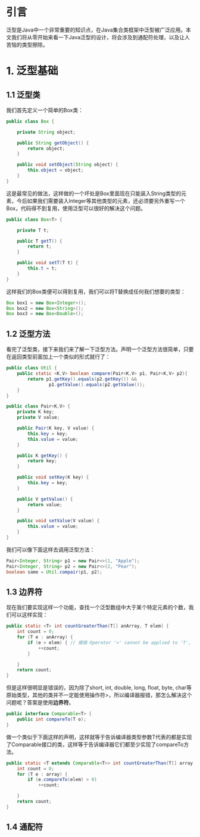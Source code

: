 # 引言

泛型是Java中一个非常重要的知识点，在Java集合类框架中泛型被广泛应用。本文我们将从零开始来看一下Java泛型的设计，将会涉及到通配符处理，以及让人苦恼的类型擦除。

# 1. 泛型基础

## 1.1 泛型类

我们首先定义一个简单的Box类：
```java
public class Box {

    private String object;

    public String getObject() {
        return object;
    }

    public void setObject(String object) {
        this.object = object;
    }
}
```

这是最常见的做法，这样做的一个坏处是Box里面现在只能装入String类型的元素，今后如果我们需要装入Integer等其他类型的元素，还必须要另外重写一个Box，代码得不到复用，使用泛型可以很好的解决这个问题。

```java
public class Box<T> {

    private T t;

    public T getT() {
        return t;
    }

    public void setT(T t) {
        this.t = t;
    }
}
```
这样我们的Box类便可以得到复用，我们可以将T替换成任何我们想要的类型：
```java
Box box1 = new Box<Integer>();
Box box2 = new Box<String>();
Box box3 = new Box<Double>();
```

## 1.2 泛型方法

看完了泛型类，接下来我们来了解一下泛型方法。声明一个泛型方法很简单，只要在返回类型前面加上一个类似的形式就行了：
```java
public class Util {
    public static <K,V> boolean compare(Pair<K,V> p1, Pair<K,V> p2){
        return p1.getKey().equals(p2.getKey()) &&
                p1.getValue().equals(p2.getValue());
    }
}

public class Pair<K,V> {
    private K key;
    private V value;

    public Pair(K key, V value) {
        this.key = key;
        this.value = value;
    }

    public K getKey() {
        return key;
    }

    public void setKey(K key) {
        this.key = key;
    }

    public V getValue() {
        return value;
    }

    public void setValue(V value) {
        this.value = value;
    }
}
```
我们可以像下面这样去调用泛型方法：
```java
Pair<Integer, String> p1 = new Pair<>(1, "Apple");
Pair<Integer, String> p2 = new Pair<>(2, "Pear");
boolean same = Util.compair(p1, p2);
```

## 1.3 边界符

现在我们要实现这样一个功能，查找一个泛型数组中大于某个特定元素的个数，我们可以这样实现：
```java
public static <T> int countGreaterThan(T[] anArray, T elem) {
    int count = 0;
    for (T e : anArray) {
        if (e > elem) { // 报错 Operator '>' cannot be applied to 'T', 'T'
            ++count;
        }

    }
    return count;
}
```
但是这样很明显是错误的，因为除了short, int, double, long, float, byte, char等原始类型，其他的类并不一定能使用操作符>，所以编译器报错，那怎么解决这个问题呢？答案是使用**边界符**。

```java
public interface Comparable<T> {
    public int compareTo(T o);
}
```
做一个类似于下面这样的声明，这样就等于告诉编译器类型参数T代表的都是实现了Comparable接口的类，这样等于告诉编译器它们都至少实现了compareTo方法。
```java
public static <T extends Comparable<T>> int countGreaterThan(T[] array, T elem) {
    int count = 0;
    for (T e : array) {
        if (e.compareTo(elem) > 0)
            ++count;

    }
    return count;
}
```

## 1.4 通配符
